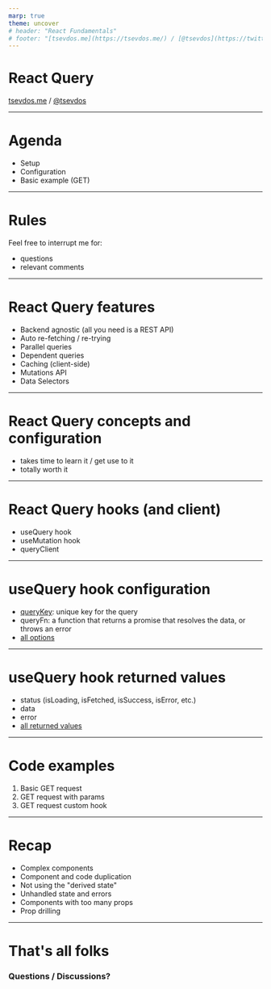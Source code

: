 ```yaml
---
marp: true
theme: uncover
# header: "React Fundamentals"
# footer: "[tsevdos.me](https://tsevdos.me/) / [@tsevdos](https://twitter.com/tsevdos)"
---
```


# React Query

[tsevdos.me](https://tsevdos.me/) / [@tsevdos](https://twitter.com/tsevdos)

---

# Agenda

- Setup
- Configuration
- Basic example (GET)

---

# Rules

Feel free to interrupt me for:

- questions
- relevant comments

---

# React Query features

- Backend agnostic (all you need is a REST API)
- Auto re-fetching / re-trying
- Parallel queries
- Dependent queries
- Caching (client-side)
- Mutations API
- Data Selectors

---

# React Query concepts and configuration

- takes time to learn it / get use to it
- totally worth it

---

# React Query hooks (and client)

- useQuery hook
- useMutation hook
- queryClient

---

# useQuery hook configuration

- [queryKey](https://tanstack.com/query/v4/docs/react/guides/query-keys): unique key for the query
- queryFn: a function that returns a promise that resolves the data, or throws an error
- [all options](https://tanstack.com/query/v4/docs/react/reference/useQuery)

---

# useQuery hook returned values

- status (isLoading, isFetched, isSuccess, isError, etc.)
- data
- error
- [all returned values](https://tanstack.com/query/v4/docs/react/reference/useQuery)

---

# Code examples

1.  Basic GET request
2.  GET request with params
3.  GET request custom hook

---

# Recap

- Complex components
- Component and code duplication
- Not using the "derived state"
- Unhandled state and errors
- Components with too many props
- Prop drilling

---

# That's all folks

### Questions / Discussions?
